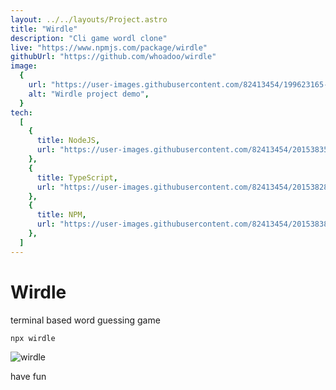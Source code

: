 ```yaml
---
layout: ../../layouts/Project.astro
title: "Wirdle"
description: "Cli game wordl clone"
live: "https://www.npmjs.com/package/wirdle"
githubUrl: "https://github.com/whoadoo/wirdle"
image:
  {
    url: "https://user-images.githubusercontent.com/82413454/199623165-0ee9953b-698f-4d87-87c1-9cf8e0948758.png",
    alt: "Wirdle project demo",
  }
tech:
  [
    {
      title: NodeJS,
      url: "https://user-images.githubusercontent.com/82413454/201538353-5621b947-de71-4193-807c-67b55e44166e.svg",
    },
    {
      title: TypeScript,
      url: "https://user-images.githubusercontent.com/82413454/201538286-f5eec681-c586-4fbb-90d8-b5037cfd2bed.svg",
    },
    {
      title: NPM,
      url: "https://user-images.githubusercontent.com/82413454/201538380-39242308-f3af-4c54-80bb-6a360e5eb71d.svg",
    },
  ]
---
```


# Wirdle

terminal based word guessing game

`npx wirdle`

![wirdle](https://user-images.githubusercontent.com/82413454/199623165-0ee9953b-698f-4d87-87c1-9cf8e0948758.png)

have fun
